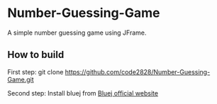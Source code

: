 # Number-Guessing-Game
A simple number guessing game using JFrame.
## How to build
First step: git clone https://github.com/code2828/Number-Guessing-Game.git

Second step: Install bluej from [Bluej official website](https://bluej.org)
